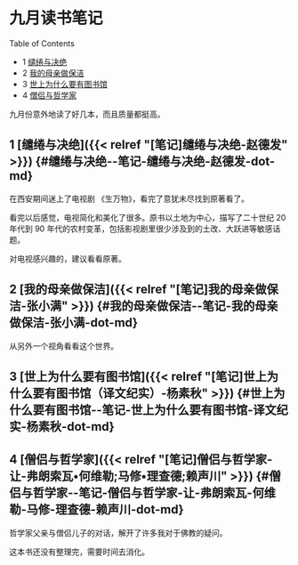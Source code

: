 # 九月读书笔记


<div class="ox-hugo-toc toc has-section-numbers">

<div class="heading">Table of Contents</div>

- <span class="section-num">1</span> [缱绻与决绝](#缱绻与决绝--笔记-缱绻与决绝-赵德发-dot-md)
- <span class="section-num">2</span> [我的母亲做保洁](#我的母亲做保洁--笔记-我的母亲做保洁-张小满-dot-md)
- <span class="section-num">3</span> [世上为什么要有图书馆](#世上为什么要有图书馆--笔记-世上为什么要有图书馆-译文纪实-杨素秋-dot-md)
- <span class="section-num">4</span> [僧侣与哲学家](#僧侣与哲学家--笔记-僧侣与哲学家-让-弗朗索瓦-何维勒-马修-理查德-赖声川-dot-md)

</div>
<!--endtoc-->

九月份意外地读了好几本，而且质量都挺高。


## <span class="section-num">1</span> [缱绻与决绝]({{< relref "[笔记]缱绻与决绝-赵德发" >}}) {#缱绻与决绝--笔记-缱绻与决绝-赵德发-dot-md}

在西安期间迷上了电视剧 《生万物》，看完了意犹未尽找到原著看了。

看完以后感觉，电视简化和美化了很多。原书以土地为中心，描写了二十世纪 20 年代到 90 年代的农村变革，包括影视剧里很少涉及到的土改、大跃进等敏感话题。

对电视感兴趣的，建议看看原著。


## <span class="section-num">2</span> [我的母亲做保洁]({{< relref "[笔记]我的母亲做保洁-张小满" >}}) {#我的母亲做保洁--笔记-我的母亲做保洁-张小满-dot-md}

从另外一个视角看看这个世界。


## <span class="section-num">3</span> [世上为什么要有图书馆]({{< relref "[笔记]世上为什么要有图书馆（译文纪实）-杨素秋" >}}) {#世上为什么要有图书馆--笔记-世上为什么要有图书馆-译文纪实-杨素秋-dot-md}


## <span class="section-num">4</span> [僧侣与哲学家]({{< relref "[笔记]僧侣与哲学家-让-弗朗索瓦•何维勒;马修•理查德;赖声川" >}}) {#僧侣与哲学家--笔记-僧侣与哲学家-让-弗朗索瓦-何维勒-马修-理查德-赖声川-dot-md}

哲学家父亲与僧侣儿子的对话，解开了许多我对于佛教的疑问。

这本书还没有整理完，需要时间去消化。

